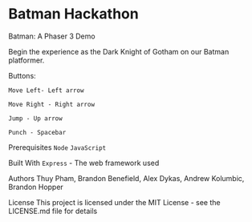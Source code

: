 ﻿# Batman Hackathon

Batman: A Phaser 3 Demo 

Begin the experience as the Dark Knight of Gotham on our Batman platformer.

Buttons:

    Move Left- Left arrow
    
    Move Right - Right arrow
    
    Jump - Up arrow
    
    Punch - Spacebar

Prerequisites
`Node`
`JavaScript`

Built With
`Express` - The web framework used

Authors
Thuy Pham, Brandon Benefield, Alex Dykas, Andrew Kolumbic, Brandon Hopper

License
This project is licensed under the MIT License - see the LICENSE.md file for details
